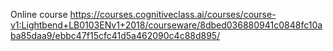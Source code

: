 Online course 
https://courses.cognitiveclass.ai/courses/course-v1:Lightbend+LB0103ENv1+2018/courseware/8dbed036880941c0848fc10aba85daa9/ebbc47f15cfc41d5a462090c4c88d895/
